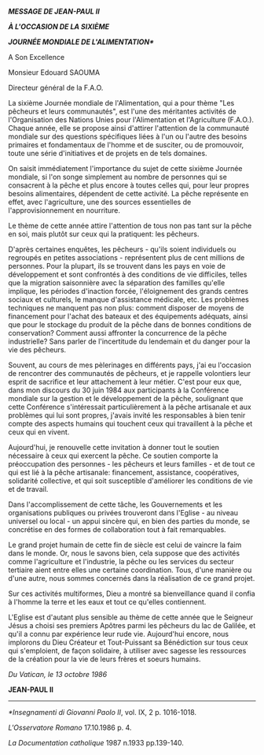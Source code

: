 ***MESSAGE DE JEAN-PAUL II***

***À L'OCCASION DE LA SIXIÈME***

***JOURNÉE MONDIALE DE L'ALIMENTATION\****

A Son Excellence

Monsieur Edouard SAOUMA

Directeur général de la F.A.O.

La sixième Journée mondiale de l'Alimentation, qui a pour thème "Les pêcheurs et leurs communautés", est l'une des méritantes activités de l'Organisation des Nations Unies pour l'Alimentation et l'Agriculture (F.A.O.). Chaque année, elle se propose ainsi d'attirer l'attention de la communauté mondiale sur des questions spécifiques liées à l'un ou l'autre des besoins primaires et fondamentaux de l'homme et de susciter, ou de promouvoir, toute une série d'initiatives et de projets en de tels domaines.

On saisit immédiatement l'importance du sujet de cette sixième Journée mondiale, si l'on songe simplement au nombre de personnes qui se consacrent à la pêche et plus encore à toutes celles qui, pour leur propres besoins alimentaires, dépendent de cette activité. La pêche représente en effet, avec l'agriculture, une des sources essentielles de l'approvisionnement en nourriture.

Le thème de cette année attire l'attention de tous non pas tant sur la pêche en soi, mais plutôt sur ceux qui la pratiquent: les pêcheurs.

D'après certaines enquêtes, les pêcheurs - qu'ils soient individuels ou regroupés en petites associations - représentent plus de cent millions de personnes. Pour la plupart, ils se trouvent dans les pays en voie de développement et sont confrontés à des conditions de vie difficiles, telles que la migration saisonnière avec la séparation des familles qu'elle implique, les périodes d'inaction forcée, l'éloignement des grands centres sociaux et culturels, le manque d'assistance médicale, etc. Les problèmes techniques ne manquent pas non plus: comment disposer de moyens de financement pour l'achat des bateaux et des équipements adéquats, ainsi que pour le stockage du produit de la pêche dans de bonnes conditions de conservation? Comment aussi affronter la concurrence de la pêche industrielle? Sans parler de l'incertitude du lendemain et du danger pour la vie des pêcheurs.

Souvent, au cours de mes pèlerinages en différents pays, j'ai eu l'occasion de rencontrer des communautés de pêcheurs, et je rappelle volontiers leur esprit de sacrifice et leur attachement à leur métier. C'est pour eux que, dans mon discours du 30 juin 1984 aux participants à la Conférence mondiale sur la gestion et le développement de la pêche, soulignant que cette Conférence s'intéressait particulièrement à la pêche artisanale et aux problèmes qui lui sont propres, j'avais invité les responsables à bien tenir compte des aspects humains qui touchent ceux qui travaillent à la pêche et ceux qui en vivent.

Aujourd'hui, je renouvelle cette invitation à donner tout le soutien nécessaire à ceux qui exercent la pêche. Ce soutien comporte la préoccupation des personnes - les pêcheurs et leurs familles - et de tout ce qui est lié à la pêche artisanale: financement, assistance, coopératives, solidarité collective, et qui soit susceptible d'améliorer les conditions de vie et de travail.

Dans l'accomplissement de cette tâche, les Gouvernements et les organisations publiques ou privées trouveront dans l'Eglise - au niveau universel ou local - un appui sincère qui, en bien des parties du monde, se concrétise en des formes de collaboration tout à fait remarquables.

Le grand projet humain de cette fin de siècle est celui de vaincre la faim dans le monde. Or, nous le savons bien, cela suppose que des activités comme l'agriculture et l'industrie, la pêche ou les services du secteur tertiaire aient entre elles une certaine coordination. Tous, d'une manière ou d'une autre, nous sommes concernés dans la réalisation de ce grand projet.

Sur ces activités multiformes, Dieu a montré sa bienveillance quand il confia à l'homme la terre et les eaux et tout ce qu'elles contiennent.

L'Eglise est d'autant plus sensible au thème de cette année que le Seigneur Jésus a choisi ses premiers Apôtres parmi les pêcheurs du lac de Galilée, et qu'il a connu par expérience leur rude vie. Aujourd'hui encore, nous implorons du Dieu Créateur et Tout-Puissant sa Bénédiction sur tous ceux qui s'emploient, de façon solidaire, à utiliser avec sagesse les ressources de la création pour la vie de leurs frères et soeurs humains.

*Du Vatican, le 13 octobre 1986*

**JEAN-PAUL II**

* * *

*\*Insegnamenti di Giovanni Paolo II*, vol. IX, 2 p. 1016-1018.

*L'Osservatore Romano* 17.10.1986 p. 4.

*La Documentation catholique* 1987 n.1933 pp.139-140.
